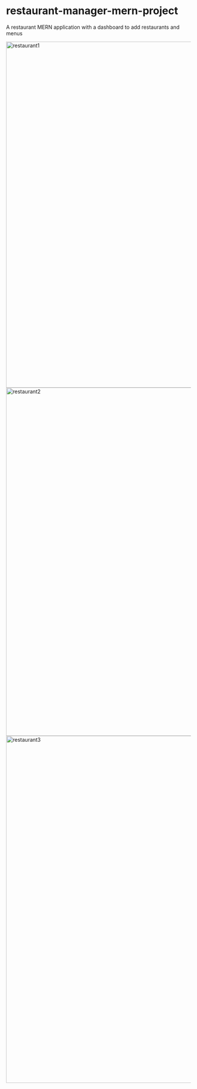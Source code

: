 # restaurant-manager-mern-project
A restaurant MERN application with a dashboard to add restaurants and menus

<img width="942" alt="restaurant1" src="https://user-images.githubusercontent.com/63189207/98651936-32f6a680-233b-11eb-9d0b-f12e3294a8b7.PNG">

<img width="948" alt="restaurant2" src="https://user-images.githubusercontent.com/63189207/98651951-39851e00-233b-11eb-8e36-1903f100b79e.PNG">

<img width="945" alt="restaurant3" src="https://user-images.githubusercontent.com/63189207/98651959-3c800e80-233b-11eb-894b-6e66b1d23632.PNG">
